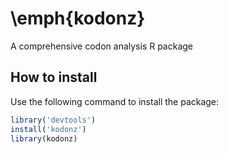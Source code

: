 # \emph{kodonz}
A comprehensive codon analysis R package

## How to install
Use the following command to install the package:
```R
library('devtools')
install('kodonz')
library(kodonz)
```

